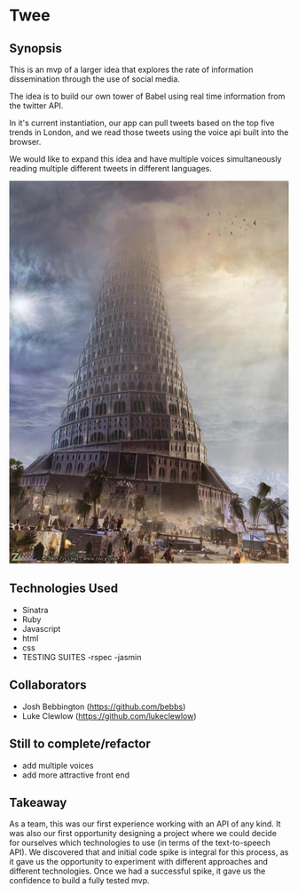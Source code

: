Twee
=======================

## Synopsis

This is an mvp of a larger idea that explores the rate of information dissemination through the use of social media. 

The idea is to build our own tower of Babel using real time information from the twitter API. 

In it's current instantiation, our app can pull tweets based on the top five trends in London, and we read those tweets using the voice api built into the browser. 

We would like to expand this idea and have multiple voices simultaneously reading multiple different tweets in different languages. 

![alt tag](https://github.com/ddemkiw/Twee/blob/master/babel.jpg)

## Technologies Used

- Sinatra
- Ruby
- Javascript
- html
- css
- TESTING SUITES
  -rspec
  -jasmin

## Collaborators

- Josh Bebbington (https://github.com/bebbs)
- Luke Clewlow (https://github.com/lukeclewlow)

## Still to complete/refactor

- add multiple voices
- add more attractive front end

## Takeaway

As a team, this was our first experience working with an API of any kind. It was also our first opportunity designing a project where we could decide for ourselves which technologies to use (in terms of the text-to-speech API). We discovered that and initial code spike is integral for this process, as it gave us the opportunity to experiment with different approaches and different technologies. Once we had a successful spike, it gave us the confidence to build a fully tested mvp. 
